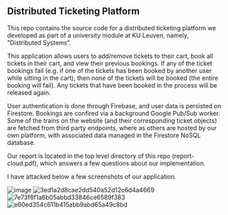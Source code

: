 ## Distributed Ticketing Platform
This repo contains the source code for a distributed ticketing platform   we developed as part of a university module at KU Leuven, namely, "Distributed Systems".

This application allows users to add/remove tickets to their cart, book all tickets in their cart, and view their previous bookings. If any of the ticket bookings fail (e.g. if one of the tickets has been booked by another user while sitting in the cart), then *none* of the tickets will be booked (the entire booking will fail). Any tickets that have been booked in the process will be released again.

User authentication is done through Firebase, and user data is persisted on Firestore. Bookings are confired via a background Google Pub/Sub worker. Some of the trains on the website (and their corresponding ticket objects) are fetched from third party endpoints, where as others are hosted by our own platform, with associated data managed in the Firestore NoSQL database.

Our report is located in the top level directory of this repo (report-cloud.pdf), which answers a few questions about our implementation. 

I have attacked below a few screenshots of our application.

![image](https://github.com/confinlay/TrainBookingApp/assets/106957733/21b081d1-1cf1-4fda-9a2b-617e87c0e95d)
![3ed1a2d8cae2dd540a52d12c6d4a4669](https://github.com/confinlay/TrainBookingApp/assets/106957733/df9f9d0f-65cb-440e-9392-3fa44ee3c4e8)
![7e73f6f1a6b05abbd33846ce6589f383](https://github.com/confinlay/TrainBookingApp/assets/106957733/fb740d93-6bea-473b-9984-4371fe8cc5ac)
![e60ed354c611b415abb9abd65a49c8bd](https://github.com/confinlay/TrainBookingApp/assets/106957733/c1acb00e-cd39-4fdf-9558-f25a9ad645a6)
